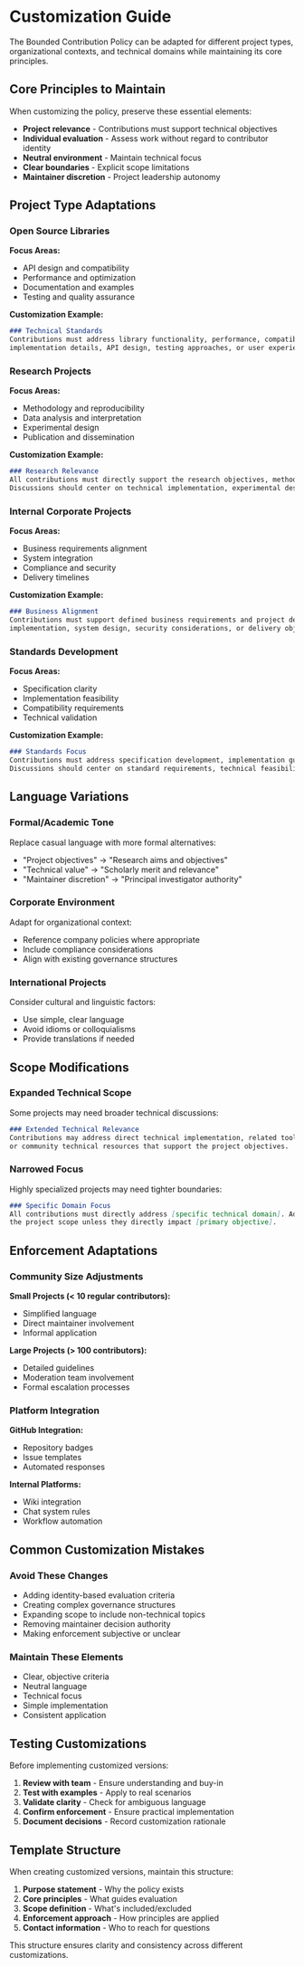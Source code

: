 # Customization Guide

The Bounded Contribution Policy can be adapted for different project types, organizational contexts, and technical domains
while maintaining its core principles.

## Core Principles to Maintain

When customizing the policy, preserve these essential elements:

- **Project relevance** - Contributions must support technical objectives
- **Individual evaluation** - Assess work without regard to contributor identity
- **Neutral environment** - Maintain technical focus
- **Clear boundaries** - Explicit scope limitations
- **Maintainer discretion** - Project leadership autonomy

## Project Type Adaptations

### Open Source Libraries

**Focus Areas:**

- API design and compatibility
- Performance and optimization
- Documentation and examples
- Testing and quality assurance

**Customization Example:**

```markdown
### Technical Standards
Contributions must address library functionality, performance, compatibility, or documentation. Discussions should focus on
implementation details, API design, testing approaches, or user experience improvements.
```

### Research Projects

**Focus Areas:**

- Methodology and reproducibility
- Data analysis and interpretation
- Experimental design
- Publication and dissemination

**Customization Example:**

```markdown
### Research Relevance
All contributions must directly support the research objectives, methodology validation, or result reproducibility.
Discussions should center on technical implementation, experimental design, or data analysis approaches.
```

### Internal Corporate Projects

**Focus Areas:**

- Business requirements alignment
- System integration
- Compliance and security
- Delivery timelines

**Customization Example:**

```markdown
### Business Alignment
Contributions must support defined business requirements and project deliverables. Discussions should focus on technical
implementation, system design, security considerations, or delivery objectives.
```

### Standards Development

**Focus Areas:**

- Specification clarity
- Implementation feasibility
- Compatibility requirements
- Technical validation

**Customization Example:**

```markdown
### Standards Focus
Contributions must address specification development, implementation guidance, compatibility testing, or technical validation.
Discussions should center on standard requirements, technical feasibility, or implementation considerations.
```

## Language Variations

### Formal/Academic Tone

Replace casual language with more formal alternatives:

- "Project objectives" → "Research aims and objectives"
- "Technical value" → "Scholarly merit and relevance"
- "Maintainer discretion" → "Principal investigator authority"

### Corporate Environment

Adapt for organizational context:

- Reference company policies where appropriate
- Include compliance considerations
- Align with existing governance structures

### International Projects

Consider cultural and linguistic factors:

- Use simple, clear language
- Avoid idioms or colloquialisms
- Provide translations if needed

## Scope Modifications

### Expanded Technical Scope

Some projects may need broader technical discussions:

```markdown
### Extended Technical Relevance
Contributions may address direct technical implementation, related tools and infrastructure, developer experience improvements,
or community technical resources that support the project objectives.
```

### Narrowed Focus

Highly specialized projects may need tighter boundaries:

```markdown
### Specific Domain Focus
All contributions must directly address [specific technical domain]. Adjacent topics, even if technically related, are outside
the project scope unless they directly impact [primary objective].
```

## Enforcement Adaptations

### Community Size Adjustments

**Small Projects (< 10 regular contributors):**

- Simplified language
- Direct maintainer involvement
- Informal application

**Large Projects (> 100 contributors):**

- Detailed guidelines
- Moderation team involvement
- Formal escalation processes

### Platform Integration

**GitHub Integration:**

- Repository badges
- Issue templates
- Automated responses

**Internal Platforms:**

- Wiki integration
- Chat system rules
- Workflow automation

## Common Customization Mistakes

### Avoid These Changes

- Adding identity-based evaluation criteria
- Creating complex governance structures
- Expanding scope to include non-technical topics
- Removing maintainer decision authority
- Making enforcement subjective or unclear

### Maintain These Elements

- Clear, objective criteria
- Neutral language
- Technical focus
- Simple implementation
- Consistent application

## Testing Customizations

Before implementing customized versions:

1. **Review with team** - Ensure understanding and buy-in
2. **Test with examples** - Apply to real scenarios
3. **Validate clarity** - Check for ambiguous language
4. **Confirm enforcement** - Ensure practical implementation
5. **Document decisions** - Record customization rationale

## Template Structure

When creating customized versions, maintain this structure:

1. **Purpose statement** - Why the policy exists
2. **Core principles** - What guides evaluation
3. **Scope definition** - What's included/excluded
4. **Enforcement approach** - How principles are applied
5. **Contact information** - Who to reach for questions

This structure ensures clarity and consistency across different customizations.
